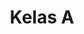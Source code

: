 ---
date:  ""
draft: false
title: "Kelas A"
cases:
    - lead:
      desc:
      prev:
        file:
        link:
        audio:
        video:
        image:
    - lead:
      desc:
      prev:
        file:
        link:
        audio:
        video:
        image:
    - lead:
      desc:
      prev:
        file:
        link:
        audio:
        video:
        image:
    - lead:
      desc:
      prev:
        file:
        link:
        audio:
        video:
        image:
submit:
    name: ""
    link: ""
    regs: ""
opened:
    year: 2025
    days: 1
    month: 7
    hours: 20
    minute: 15
closed:
    year: 2025
    days: 1
    month: 7
    hours: 20
    minute: 15 
metadata:
    index: false
    thumb: "cover.jpg"
    author: ["Gibran Zizzami"]
description: "Latihan untuk pendalaman pembelajaran array 1."
---